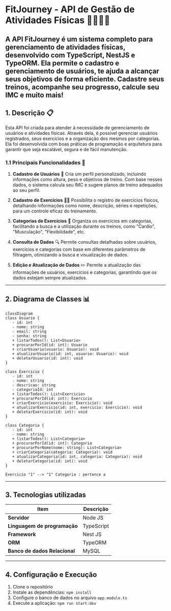 # FitJourney - API de Gestão de Atividades Físicas 🏋️‍♂️🏃‍♀️

## A API FitJourney é um sistema completo para gerenciamento de atividades físicas, desenvolvido com TypeScript, NestJS e TypeORM. Ela permite o cadastro e gerenciamento de usuários, te ajuda a alcançar seus objetivos de forma eficiente. Cadastre seus treinos, acompanhe seu progresso, calcule seu IMC e muito mais!

## 1. Descrição 📋

Esta API foi criada para atender à necessidade de gerenciamento de usuários e atividades físicas. Através dela, é possível gerenciar usuários registrados, seus exercícios e a organização dos mesmos por categorias. Ela foi desenvolvida com boas práticas de programação e arquitetura para garantir que seja escalável, segura e de fácil manutenção.

### 1.1 Principais Funcionalidades 🚀

1. **Cadastro de Usuários** 👤
   Cria um perfil personalizado, incluindo informações como altura, peso e objetivos de treino. Com base nesses dados, o sistema calcula seu IMC e sugere planos de treino adequados ao seu perfil.

2. **Cadastro de Exercícios** 🏋️‍♂️
   Possibilita o registro de exercícios físicos, detalhando informações como nome, descrição, séries e repetições, para um controle eficaz do treinamento.

3. **Categorias de Exercícios** 📂
   Organiza os exercícios em categorias, facilitando a busca e a utilização durante os treinos, como "Cardio", "Musculação", "Flexibilidade", etc.

4. **Consulta de Dados** 🔍
   Permite consultas detalhadas sobre usuários, exercícios e categorias com base em diferentes parâmetros de filtragem, otimizando a busca e visualização de dados.

5. **Edição e Atualização de Dados** ✏️
   Permite a atualização das informações de usuários, exercícios e categorias, garantindo que os dados estejam sempre atualizados.

---

## 2. Diagrama de Classes 📊

```mermaid
classDiagram
class Usuario {
   - id: int
   - nome: string
   - email: string
   - senha: string
   + listarTodos(): List<Usuario>
   + procurarPorId(id: int): Usuario
   + criarUsuario(usuario: Usuario): void
   + atualizarUsuario(id: int, usuario: Usuario): void
   + deletarUsuario(id: int): void
}

class Exercicio {
   - id: int
   - nome: string
   - descricao: string
   - categoriaId: int
   + listarTodos(): List<Exercicio>
   + procurarPorId(id: int): Exercicio
   + criarExercicio(exercicio: Exercicio): void
   + atualizarExercicio(id: int, exercicio: Exercicio): void
   + deletarExercicio(id: int): void
}

class Categoria {
   - id: int
   - nome: string
   + listarTodos(): List<Categoria>
   + procurarPorId(id: int): Categoria
   + procurarPorNome(nome: string): List<Categoria>
   + criarCategoria(categoria: Categoria): void
   + atualizarCategoria(id: int, categoria: Categoria): void
   + deletarCategoria(id: int): void
}

Exercicio "1" --> "1" Categoria : pertence a
```

---

## 3. Tecnologias utilizadas

| Item                          | Descrição  |
| ----------------------------- | ---------- |
| **Servidor**                  | Node JS    |
| **Linguagem de programação**  | TypeScript |
| **Framework**                 | Nest JS    |
| **ORM**                       | TypeORM    |
| **Banco de dados Relacional** | MySQL      |

---

## 4. Configuração e Execução

1. Clone o repositório
2. Instale as dependências: `npm install`
3. Configure o banco de dados no arquivo `app.module.ts`
4. Execute a aplicação: `npm run start:dev`
